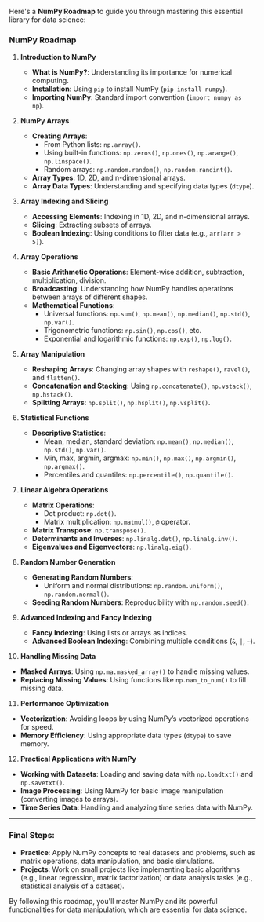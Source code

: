 Here's a **NumPy Roadmap** to guide you through mastering this essential library for data science:

### NumPy Roadmap

1. **Introduction to NumPy**
   - **What is NumPy?**: Understanding its importance for numerical computing.
   - **Installation**: Using `pip` to install NumPy (`pip install numpy`).
   - **Importing NumPy**: Standard import convention (`import numpy as np`).

2. **NumPy Arrays**
   - **Creating Arrays**:
     - From Python lists: `np.array()`.
     - Using built-in functions: `np.zeros()`, `np.ones()`, `np.arange()`, `np.linspace()`.
     - Random arrays: `np.random.random()`, `np.random.randint()`.
   - **Array Types**: 1D, 2D, and n-dimensional arrays.
   - **Array Data Types**: Understanding and specifying data types (`dtype`).

3. **Array Indexing and Slicing**
   - **Accessing Elements**: Indexing in 1D, 2D, and n-dimensional arrays.
   - **Slicing**: Extracting subsets of arrays.
   - **Boolean Indexing**: Using conditions to filter data (e.g., `arr[arr > 5]`).

4. **Array Operations**
   - **Basic Arithmetic Operations**: Element-wise addition, subtraction, multiplication, division.
   - **Broadcasting**: Understanding how NumPy handles operations between arrays of different shapes.
   - **Mathematical Functions**: 
     - Universal functions: `np.sum()`, `np.mean()`, `np.median()`, `np.std()`, `np.var()`.
     - Trigonometric functions: `np.sin()`, `np.cos()`, etc.
     - Exponential and logarithmic functions: `np.exp()`, `np.log()`.

5. **Array Manipulation**
   - **Reshaping Arrays**: Changing array shapes with `reshape()`, `ravel()`, and `flatten()`.
   - **Concatenation and Stacking**: Using `np.concatenate()`, `np.vstack()`, `np.hstack()`.
   - **Splitting Arrays**: `np.split()`, `np.hsplit()`, `np.vsplit()`.

6. **Statistical Functions**
   - **Descriptive Statistics**:
     - Mean, median, standard deviation: `np.mean()`, `np.median()`, `np.std()`, `np.var()`.
     - Min, max, argmin, argmax: `np.min()`, `np.max()`, `np.argmin()`, `np.argmax()`.
     - Percentiles and quantiles: `np.percentile()`, `np.quantile()`.
   
7. **Linear Algebra Operations**
   - **Matrix Operations**:
     - Dot product: `np.dot()`.
     - Matrix multiplication: `np.matmul()`, `@` operator.
   - **Matrix Transpose**: `np.transpose()`.
   - **Determinants and Inverses**: `np.linalg.det()`, `np.linalg.inv()`.
   - **Eigenvalues and Eigenvectors**: `np.linalg.eig()`.

8. **Random Number Generation**
   - **Generating Random Numbers**: 
     - Uniform and normal distributions: `np.random.uniform()`, `np.random.normal()`.
   - **Seeding Random Numbers**: Reproducibility with `np.random.seed()`.

9. **Advanced Indexing and Fancy Indexing**
   - **Fancy Indexing**: Using lists or arrays as indices.
   - **Advanced Boolean Indexing**: Combining multiple conditions (`&`, `|`, `~`).

10. **Handling Missing Data**
   - **Masked Arrays**: Using `np.ma.masked_array()` to handle missing values.
   - **Replacing Missing Values**: Using functions like `np.nan_to_num()` to fill missing data.

11. **Performance Optimization**
   - **Vectorization**: Avoiding loops by using NumPy’s vectorized operations for speed.
   - **Memory Efficiency**: Using appropriate data types (`dtype`) to save memory.

12. **Practical Applications with NumPy**
   - **Working with Datasets**: Loading and saving data with `np.loadtxt()` and `np.savetxt()`.
   - **Image Processing**: Using NumPy for basic image manipulation (converting images to arrays).
   - **Time Series Data**: Handling and analyzing time series data with NumPy.

---

### Final Steps:
- **Practice**: Apply NumPy concepts to real datasets and problems, such as matrix operations, data manipulation, and basic simulations.
- **Projects**: Work on small projects like implementing basic algorithms (e.g., linear regression, matrix factorization) or data analysis tasks (e.g., statistical analysis of a dataset).

By following this roadmap, you'll master NumPy and its powerful functionalities for data manipulation, which are essential for data science.